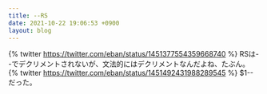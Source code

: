 ```yaml
---
title: --RS
date: 2021-10-22 19:06:53 +0900
layout: blog
---
```


{% twitter https://twitter.com/eban/status/1451377554359668740 %}
RSは--でデクリメントされないが、文法的にはデクリメントなんだよね、たぶん。
{% twitter https://twitter.com/eban/status/1451492431988289545 %}
$1--だった。
